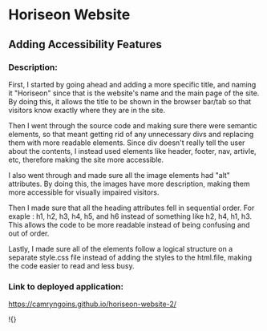 # Horiseon Website 
## Adding Accessibility Features

### Description:

First, I started by going ahead and adding a more specific title, and naming it "Horiseon" since that is the website's name and the main page of the site. By doing this, it allows the title to be shown in the browser bar/tab so that visitors know exactly where they are in the site. 

Then I went through the source code and making sure there were semantic elements, so that meant getting rid of any unnecessary divs and replacing them with more readable elements. Since div doesn't really tell the user about the contents, I instead used elements like header, footer, nav, artivle, etc, therefore making the site more accessible. 

I also went through and made sure all the image elements had "alt" attributes. By doing this, the images have more description, making them more accessible for visually impaired visitors. 

Then I made sure that all the heading attributes fell in sequential order. For exaple : h1, h2, h3, h4, h5, and h6 instead of something like h2, h4, h1, h3. This allows the code to be more readable instead of being confusing and out of order. 

Lastly, I made sure all of the elements follow a logical structure on a separate style.css file instead of adding the styles to the html.file, making the code easier to read and less busy. 


### Link to deployed application: 
 https://camryngoins.github.io/horiseon-website-2/

!{}


